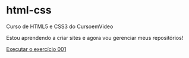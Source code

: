 # html-css
 Curso de HTML5 e CSS3 do CursoemVideo

Estou aprendendo a criar sites e agora vou gerenciar meus repositórios!

<a href="https://khaykymatias.github.io/html-css/">Executar o exercício 001</a>